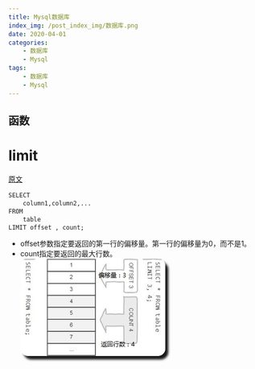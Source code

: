 ```yaml
---
title: Mysql数据库
index_img: /post_index_img/数据库.png
date: 2020-04-01
categories:
    - 数据库
    - Mysql
tags:
    - 数据库
    - Mysql
---
```


<style type="text/css">  
    body b,body strong{ color: #F07172; }
    .katex *{ color: #139f64; }
    html body img{ border-radius: 15px;box-shadow: 6px 7px 4px; }
    body .mord .cjk_fallback{ color: white; }
</style>

## 函数

# limit

[原文](https://www.yiibai.com/mysql/limit.html)

```plsql
SELECT 
    column1,column2,...
FROM
    table
LIMIT offset , count;
```

- offset参数指定要返回的第一行的偏移量。第一行的偏移量为0，而不是1。
- count指定要返回的最大行数。
    ![](Mysql/679160736_54796.jpg)
